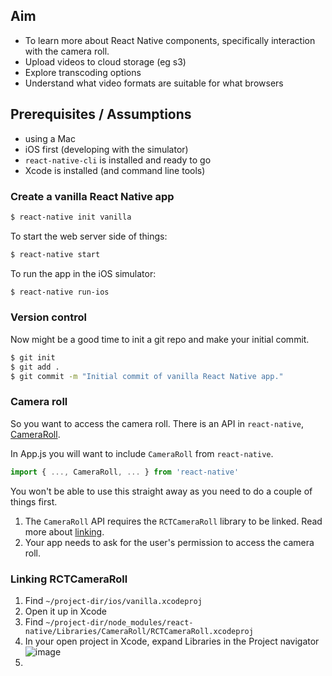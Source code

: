## Aim

- To learn more about React Native components, specifically interaction with the camera roll.
- Upload videos to cloud storage (eg s3)
- Explore transcoding options
- Understand what video formats are suitable for what browsers

## Prerequisites / Assumptions

- using a Mac
- iOS first (developing with the simulator)
- `react-native-cli` is installed and ready to go
- Xcode is installed (and command line tools)

### Create a vanilla React Native app

```bash
$ react-native init vanilla
```

To start the web server side of things:

```bash
$ react-native start
```

To run the app in the iOS simulator:

```bash
$ react-native run-ios
```

### Version control

Now might be a good time to init a git repo and make your initial commit.

```bash
$ git init
$ git add .
$ git commit -m "Initial commit of vanilla React Native app."
```

### Camera roll

So you want to access the camera roll.  There is an API in `react-native`, [CameraRoll](https://facebook.github.io/react-native/docs/cameraroll.html).

In App.js you will want to include `CameraRoll` from `react-native`.

```javascript
import { ..., CameraRoll, ... } from 'react-native'
```

You won't be able to use this straight away as you need to do a couple of things first.

1. The `CameraRoll` API requires the `RCTCameraRoll` library to be linked.  Read more about [linking](https://facebook.github.io/react-native/docs/linking-libraries-ios).
1. Your app needs to ask for the user's permission to access the camera roll.

### Linking RCTCameraRoll

1. Find `~/project-dir/ios/vanilla.xcodeproj`
1. Open it up in Xcode
1. Find `~/project-dir/node_modules/react-native/Libraries/CameraRoll/RCTCameraRoll.xcodeproj`
1. In your open project in Xcode, expand Libraries in the Project navigator
  ![image](https://imgur.com/a/i6FJm6b)
1. 